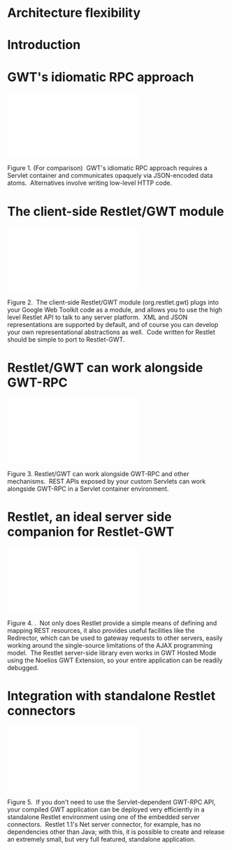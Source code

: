 Architecture flexibility
========================

Introduction
============

GWT's idiomatic RPC approach
============================

![restgwt0](Architecture%20flexibility-185_files/data_004.html "restgwt0")

Figure 1. (For comparison)  GWT's idiomatic RPC approach requires a
Servlet container and communicates opaquely via JSON-encoded data
atoms.  Alternatives involve writing low-level HTTP code.

The client-side Restlet/GWT module
==================================

![restgwt1](Architecture%20flexibility-185_files/data.html "restgwt1")

Figure 2.  The client-side Restlet/GWT module (org.restlet.gwt) plugs
into your Google Web Toolkit code as a module, and allows you to use the
high level Restlet API to talk to any server platform.  XML and JSON
representations are supported by default, and of course you can develop
your own representational abstractions as well.  Code written for
Restlet should be simple to port to Restlet-GWT.

Restlet/GWT can work alongside GWT-RPC
======================================

![restgwt2](Architecture%20flexibility-185_files/data_005.html "restgwt2")

Figure 3. Restlet/GWT can work alongside GWT-RPC and other mechanisms. 
REST APIs exposed by your custom Servlets can work alongside GWT-RPC in
a Servlet container environment.

Restlet, an ideal server side companion for Restlet-GWT
=======================================================

![restgwt4](Architecture%20flexibility-185_files/data_003.html "restgwt4")

Figure 4. .  Not only does Restlet provide a simple means of defining
and mapping REST resources, it also provides useful facilities like the
Redirector, which can be used to gateway requests to other servers,
easily working around the single-source limitations of the AJAX
programming model.  The Restlet server-side library even works in GWT
Hosted Mode using the Noelios GWT Extension, so your entire application
can be readily debugged.

Integration with standalone Restlet connectors
==============================================

![restgwt5](Architecture%20flexibility-185_files/data_002.html "restgwt5")

Figure 5.  If you don't need to use the Servlet-dependent GWT-RPC API,
your compiled GWT application can be deployed very efficiently in a
standalone Restlet environment using one of the embedded server
connectors.  Restlet 1.1's Net server connector, for example, has no
dependencies other than Java; with this, it is possible to create and
release an extremely small, but very full featured, standalone
application.

